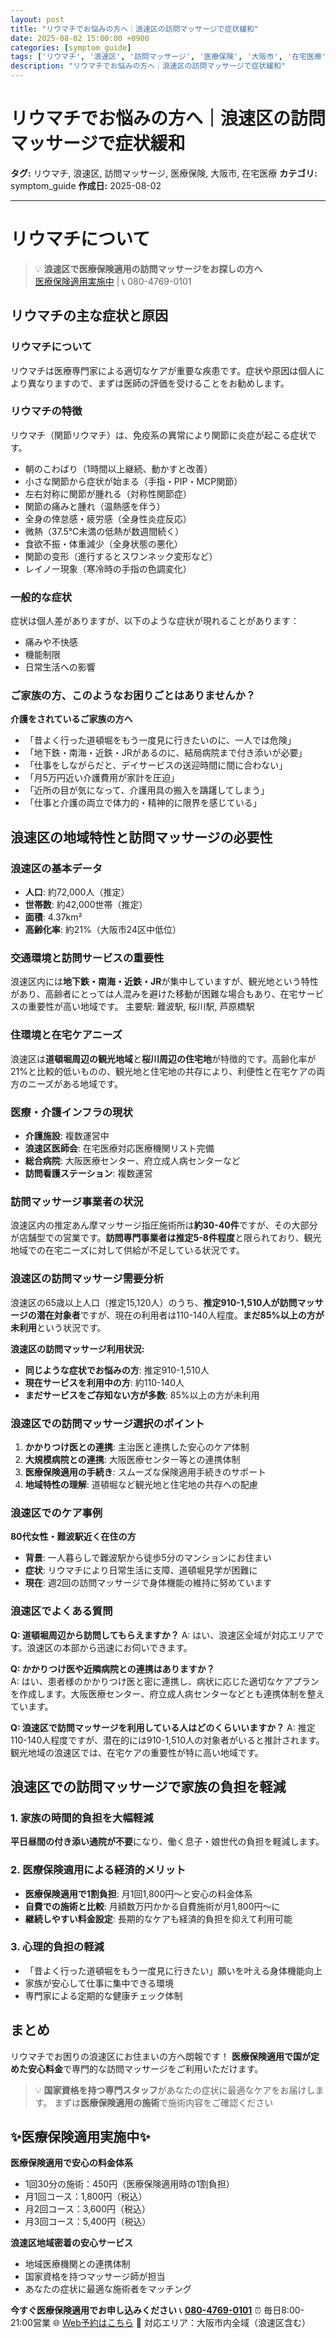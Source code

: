 ```yaml
---
layout: post
title: "リウマチでお悩みの方へ｜浪速区の訪問マッサージで症状緩和"
date: 2025-08-02 15:00:00 +0900
categories: [symptom_guide]
tags: ['リウマチ', '浪速区', '訪問マッサージ', '医療保険', '大阪市', '在宅医療']
description: "リウマチでお悩みの方へ｜浪速区の訪問マッサージで症状緩和"
---
```


# リウマチでお悩みの方へ｜浪速区の訪問マッサージで症状緩和

**タグ:** リウマチ, 浪速区, 訪問マッサージ, 医療保険, 大阪市, 在宅医療
**カテゴリ:** symptom_guide
**作成日:** 2025-08-02

---


# リウマチについて

> 💡 **浪速区で医療保険適用の訪問マッサージをお探しの方へ**  
> [医療保険適用実施中](https://peraichi.com/landing_pages/view/himawari-massage/) | 📞 080-4769-0101

## リウマチの主な症状と原因

### リウマチについて
リウマチは医療専門家による適切なケアが重要な疾患です。症状や原因は個人により異なりますので、まずは医師の評価を受けることをお勧めします。

### リウマチの特徴
リウマチ（関節リウマチ）は、免疫系の異常により関節に炎症が起こる症状です。
- 朝のこわばり（1時間以上継続、動かすと改善）
- 小さな関節から症状が始まる（手指・PIP・MCP関節）
- 左右対称に関節が腫れる（対称性関節症）
- 関節の痛みと腫れ（温熱感を伴う）
- 全身の倖怠感・疲労感（全身性炎症反応）
- 微熱（37.5℃未満の低熱が数週間続く）
- 食欲不振・体重減少（全身状態の悪化）
- 関節の变形（進行するとスワンネック変形など）
- レイノー現象（寒冷時の手指の色調変化）

### 一般的な症状
症状は個人差がありますが、以下のような症状が現れることがあります：
- 痛みや不快感
- 機能制限
- 日常生活への影響

### ご家族の方、このようなお困りごとはありませんか？
**介護をされているご家族の方へ**
- 「昔よく行った道頓堀をもう一度見に行きたいのに、一人では危険」
- 「地下鉄・南海・近鉄・JRがあるのに、結局病院まで付き添いが必要」
- 「仕事をしながらだと、デイサービスの送迎時間に間に合わない」
- 「月5万円近い介護費用が家計を圧迫」
- 「近所の目が気になって、介護用具の搬入を躊躇してしまう」
- 「仕事と介護の両立で体力的・精神的に限界を感じている」

## 浪速区の地域特性と訪問マッサージの必要性

### 浪速区の基本データ
- **人口**: 約72,000人（推定）
- **世帯数**: 約42,000世帯（推定）
- **面積**: 4.37km²
- **高齢化率**: 約21%（大阪市24区中低位）

### 交通環境と訪問サービスの重要性
浪速区内には**地下鉄・南海・近鉄・JR**が集中していますが、観光地という特性があり、高齢者にとっては人混みを避けた移動が困難な場合もあり、在宅サービスの重要性が高い地域です。
主要駅: 難波駅, 桜川駅, 芦原橋駅

### 住環境と在宅ケアニーズ
浪速区は**道頓堀周辺の観光地域**と**桜川周辺の住宅地**が特徴的です。高齢化率が21%と比較的低いものの、観光地と住宅地の共存により、利便性と在宅ケアの両方のニーズがある地域です。

### 医療・介護インフラの現状
- **介護施設**: 複数運営中
- **浪速区医師会**: 在宅医療対応医療機関リスト完備
- **総合病院**: 大阪医療センター、府立成人病センターなど
- **訪問看護ステーション**: 複数運営

### 訪問マッサージ事業者の状況
浪速区内の推定あん摩マッサージ指圧施術所は**約30-40件**ですが、その大部分が店舗型での営業です。**訪問専門事業者は推定5-8件程度**と限られており、観光地域での在宅ニーズに対して供給が不足している状況です。

### 浪速区の訪問マッサージ需要分析
浪速区の65歳以上人口（推定15,120人）のうち、**推定910-1,510人が訪問マッサージの潜在対象者**ですが、現在の利用者は110-140人程度。**まだ85%以上の方が未利用**という状況です。

**浪速区の訪問マッサージ利用状況:**
- **同じような症状でお悩みの方**: 推定910-1,510人
- **現在サービスを利用中の方**: 約110-140人  
- **まだサービスをご存知ない方が多数**: 85%以上の方が未利用

### 浪速区での訪問マッサージ選択のポイント
1. **かかりつけ医との連携**: 主治医と連携した安心のケア体制
2. **大規模病院との連携**: 大阪医療センター等との連携体制
3. **医療保険適用の手続き**: スムーズな保険適用手続きのサポート
4. **地域特性の理解**: 道頓堀など観光地と住宅地の共存への配慮

### 浪速区でのケア事例
**80代女性・難波駅近く在住の方**
- **背景**: 一人暮らしで難波駅から徒歩5分のマンションにお住まい
- **症状**: リウマチにより日常生活に支障、道頓堀見学が困難に
- **現在**: 週2回の訪問マッサージで身体機能の維持に努めています

### 浪速区でよくある質問
**Q: 道頓堀周辺から訪問してもらえますか？**
A: はい、浪速区全域が対応エリアです。浪速区の本部から迅速にお伺いできます。

**Q: かかりつけ医や近隣病院との連携はありますか？**  
A: はい、患者様のかかりつけ医と密に連携し、病状に応じた適切なケアプランを作成します。大阪医療センター、府立成人病センターなどとも連携体制を整えています。

**Q: 浪速区で訪問マッサージを利用している人はどのくらいいますか？**
A: 推定110-140人程度ですが、潜在的には910-1,510人の対象者がいると推計されます。観光地域の浪速区では、在宅ケアの重要性が特に高い地域です。

## 浪速区での訪問マッサージで家族の負担を軽減

### 1. 家族の時間的負担を大幅軽減
**平日昼間の付き添い通院が不要**になり、働く息子・娘世代の負担を軽減します。

### 2. 医療保険適用による経済的メリット
- **医療保険適用で1割負担**: 月1回1,800円～と安心の料金体系
- **自費での施術と比較**: 月額数万円かかる自費施術が月1,800円～に
- **継続しやすい料金設定**: 長期的なケアも経済的負担を抑えて利用可能

### 3. 心理的負担の軽減
- 「昔よく行った道頓堀をもう一度見に行きたい」願いを叶える身体機能向上
- 家族が安心して仕事に集中できる環境
- 専門家による定期的な健康チェック体制

## まとめ
リウマチでお困りの浪速区にお住まいの方へ朗報です！
**医療保険適用で国が定めた安心料金**で専門的な訪問マッサージをご利用いただけます。

> 💡 **国家資格を持つ専門スタッフ**があなたの症状に最適なケアをお届けします。
> まずは**医療保険適用の施術**で施術内容をご確認ください

## ✨医療保険適用実施中✨

**医療保険適用で安心の料金体系**
- 1回30分の施術：450円（医療保険適用時の1割負担）
- 月1回コース：1,800円（税込）
- 月2回コース：3,600円（税込）
- 月3回コース：5,400円（税込）

**浪速区地域密着の安心サービス**
- 地域医療機関との連携体制
- 国家資格を持つマッサージ師が担当
- あなたの症状に最適な施術者をマッチング

**今すぐ医療保険適用でお申し込みください**
📞 **[080-4769-0101](tel:080-4769-0101)**
⏰ 毎日8:00-21:00営業
🌐 [Web予約はこちら](https://peraichi.com/landing_pages/view/himawari-massage/)
📍 対応エリア：大阪市内全域（浪速区含む）

